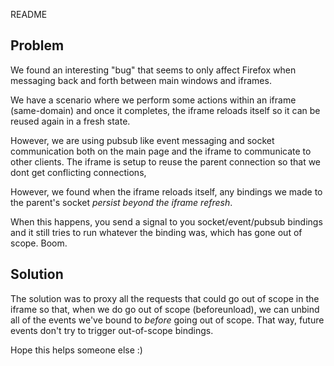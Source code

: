 README

Problem
----

We found an interesting "bug" that seems to only affect Firefox
when messaging back and forth between main windows and iframes.

We have a scenario where we perform some actions within an iframe (same-domain)
and once it completes, the iframe reloads itself so it can be reused again in a fresh state.

However, we are using pubsub like event messaging and socket communication both on the main
page and the iframe to communicate to other clients. The iframe is setup to reuse the parent connection
so that we dont get conflicting connections,

However, we found when the iframe reloads itself, any bindings we made to the parent's socket
_persist beyond the iframe refresh_.

When this happens, you send a signal to you socket/event/pubsub bindings and it still tries to
run whatever the binding was, which has gone out of scope. Boom.


Solution
---

The solution was to proxy all the requests that could go out of scope in the iframe so that,
when we do go out of scope (beforeunload), we can unbind all of the events we've bound to _before_
going out of scope. That way, future events don't try to trigger out-of-scope bindings.

Hope this helps someone else :)